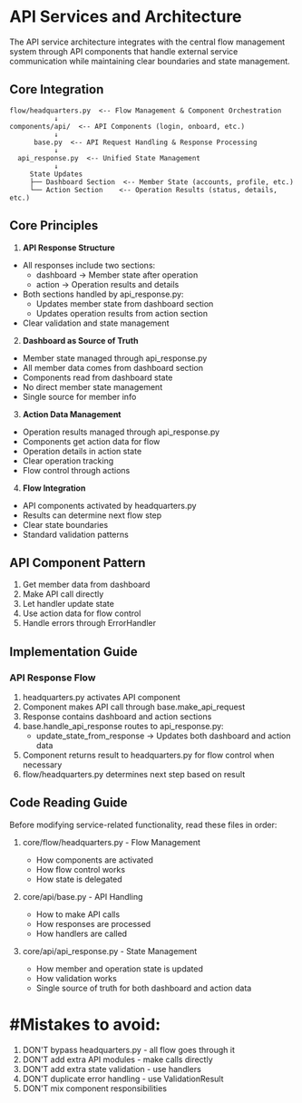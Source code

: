 # API Services and Architecture

The API service architecture integrates with the central flow management system  through API components that handle external service communication while maintaining clear boundaries and state management.

## Core Integration

```
flow/headquarters.py  <-- Flow Management & Component Orchestration
           ↓
components/api/  <-- API Components (login, onboard, etc.)
           ↓
      base.py  <-- API Request Handling & Response Processing
           ↓
  api_response.py  <-- Unified State Management
           ↓
     State Updates
     ├── Dashboard Section  <-- Member State (accounts, profile, etc.)
     └── Action Section    <-- Operation Results (status, details, etc.)
```

## Core Principles

1. **API Response Structure**
- All responses include two sections:
  * dashboard -> Member state after operation
  * action -> Operation results and details
- Both sections handled by api_response.py:
  * Updates member state from dashboard section
  * Updates operation results from action section
- Clear validation and state management

2. **Dashboard as Source of Truth**
- Member state managed through api_response.py
- All member data comes from dashboard section
- Components read from dashboard state
- No direct member state management
- Single source for member info

3. **Action Data Management**
- Operation results managed through api_response.py
- Components get action data for flow
- Operation details in action state
- Clear operation tracking
- Flow control through actions

4. **Flow Integration**
- API components activated by headquarters.py
- Results can determine next flow step
- Clear state boundaries
- Standard validation patterns

## API Component Pattern
1. Get member data from dashboard
2. Make API call directly
3. Let handler update state
4. Use action data for flow control
5. Handle errors through ErrorHandler

## Implementation Guide

### API Response Flow
1. headquarters.py activates API component
2. Component makes API call through base.make_api_request
3. Response contains dashboard and action sections
4. base.handle_api_response routes to api_response.py:
   - update_state_from_response -> Updates both dashboard and action data
5. Component returns result to headquarters.py for flow control when necessary
6. flow/headquarters.py determines next step based on result

## Code Reading Guide

Before modifying service-related functionality, read these files in order:

1. core/flow/headquarters.py - Flow Management
   - How components are activated
   - How flow control works
   - How state is delegated

2. core/api/base.py - API Handling
   - How to make API calls
   - How responses are processed
   - How handlers are called

3. core/api/api_response.py - State Management
   - How member and operation state is updated
   - How validation works
   - Single source of truth for both dashboard and action data

# #Mistakes to avoid:
1. DON'T bypass headquarters.py - all flow goes through it
2. DON'T add extra API modules - make calls directly
3. DON'T add extra state validation - use handlers
4. DON'T duplicate error handling - use ValidationResult
5. DON'T mix component responsibilities

